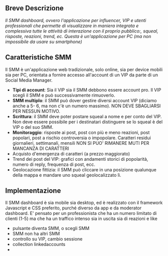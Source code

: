 ## Breve Descrizione
*Il SMM dashboard, ovvero l'applicazione per influencer, VIP e
utenti professionali che permette di visualizzare in maniera
integrata e complessiva tutte le attività di interazione con il proprio
pubblico:, squeal, risposte, reazioni, trend, ec. Questa è
un'applicazione per PC (ma non impossibile da usare su
smartphone)*
  
## Caratteristiche SMM  
Il SMM è un'applicazione web tradizionale, solo online, sia per device mobili sia
per PC, orientata a fornire accesso all'account di un VIP da parte di un Social
Media Manager.  
- __Tipi di account__: Sia il VIP sia il SMM debbono essere account pro. Il VIP scegli il
SMM e può successivamente rimuoverlo.
- __SMM multiplo__: il SMM può dover gestire diversi account VIP (diciamo anche a 5-
6, ma non c'è un numero massimo).
NON DEVE SBAGLIARSI PER NESSUN MOTIVO.
- __Scrittura__: il SMM deve poter postare squeal a nome e per conto del VIP. Non deve
essere possibile per i destinatari distinguere se lo squeal è del VIP o del suo SMM.
-  __Monitoraggio__: risposte ai post, post con più e meno reazioni, post popolari, post
a rischio controversia o impopolare. Caratteri residui giornalieri, settimanali,
mensili
NON SI PUO' RIMANERE MUTI PER MANCANZA DI CARATTERI
- Acquisto d'emergenza di caratteri (a prezzo maggiorato)
- Trend dei post del VIP: grafici con andamenti storici di popolarità, numero di
reply, frequenza di post, ecc.
- Geolocazione fittizia: il SMM può cliccare in una posizione qualunque della
mappa e mandare uno squeal geolocalizzato lì.
  
## Implementazione
Il SMM dashboard è sia mobile sia desktop, ed è realizzato con il
framework Javascript e CSS preferito, purché diverso da app e da
moderator dashboard. E' pensato per un professionista che ha un
numero limitato di clienti (1-5) ma che ha un traffico intenso sia in
uscita sia di reazioni e like


- pulsante diventa SMM, o scegli SMM
- SMM non ha altri SMM
- controllo su VIP, cambio sessione
- collection linkedaccounts
- 